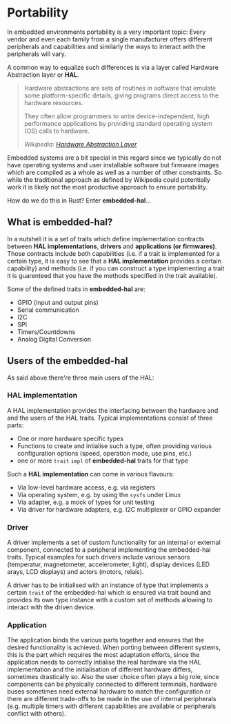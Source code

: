# Portability

In embedded environments portability is a very important topic: Every vendor and even each family from a single manufacturer offers different peripherals and capabilities and similarly the ways to interact with the peripherals will vary.

A common way to equalize such differences is via a layer called Hardware Abstraction layer or **HAL**.

> Hardware abstractions are sets of routines in software that emulate some platform-specific details, giving programs direct access to the hardware resources.
> 
> They often allow programmers to write device-independent, high performance applications by providing standard operating system (OS) calls to hardware. 
>
> *Wikipedia: [Hardware Abstraction Layer]*

[Hardware Abstraction Layer]: https://en.wikipedia.org/wiki/Hardware_abstraction

Embedded systems are a bit special in this regard since we typically do not have operating systems and user installable software but firmware images which are compiled as a whole as well as a number of other constraints. So while the traditional approach as defined by Wikipedia could potentially work it is likely not the most productive approach to ensure portability.

How do we do this in Rust? Enter **embedded-hal**...

## What is embedded-hal?

In a nutshell it is a set of traits which define implementation contracts between **HAL implementations**, **drivers** and **applications (or firmwares)**. Those contracts include both capabilities (i.e. if a trait is implemented for a certain type, it is easy to see that a **HAL implementation** provides a certain capability) and methods (i.e. if you can construct a type implementing a trait it is guarenteed that you have the methods specified in the trait available).

Some of the defined traits in **embedded-hal** are:
* GPIO (input and output pins)
* Serial communication
* I2C
* SPI
* Timers/Countdowns
* Analog Digital Conversion

## Users of the embedded-hal

As said above there're three main users of the HAL:

### HAL implementation

A HAL implementation provides the interfacing between the hardware and and the users of the HAL traits. Typical implementations consist of three parts:
* One or more hardware specific types
* Functions to create and intialise such a type, often providing various configuration options (speed, operation mode, use pins, etc.)
* one or more `trait` `impl` of **embedded-hal** traits for that type

Such a **HAL implementation** can come in various flavours:
* Via low-level hardware access, e.g. via registers
* Via operating system, e.g. by using the `sysfs` under Linux
* Via adapter, e.g. a mock of types for unit testing
* Via driver for hardware adapters, e.g. I2C multiplexer or GPIO expander

### Driver

A driver implements a set of custom functionality for an internal or external component, connected to a peripheral implementing the embedded-hal traits. Typical examples for such drivers include various sensors (temperatur, magnetometer, accelerometer, light), display devices (LED arays, LCD displays) and actors (motors, relais).

A driver has to be initialised with an instance of type that implements a certain `trait` of the embedded-hal which is ensured via trait bound and provides its own type instance with a custom set of methods allowing to interact with the driven device.

### Application

The application binds the various parts together and ensures that the desired functionality is achieved. When porting between different systems, this is the part which requires the most adaptation efforts, since the application needs to correctly intialise the real hardware via the HAL implementation and the initialisation of different hardware differs, sometimes drastically so. Also the user choice often plays a big role, since components can be physically connected to different terminals, hardware buses sometimes need external hardware to match the configuration or there are different trade-offs to be made in the use of internal peripherals (e.g. multiple timers with different capabilities are available or peripherals conflict with others).

